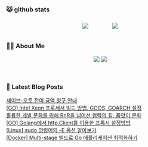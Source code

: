 
###  🐱 github stats  

<div id="main" align="center">
    <img src="https://github-readme-stats.vercel.app/api?username=peterica&count_private=true&show_icons=true&theme=radical"
        style="height: auto; margin-left: 20px; margin-right: 20px; padding: 10px;"/>
    <img src="https://github-readme-stats.vercel.app/api/top-langs/?username=peterica&layout=compact"   
        style="height: auto; margin-left: 20px; margin-right: 20px; padding: 10px;"/>
</div>

###  💁‍♀️ About Me  
<p align="center">
    <a href="https://peterica.tistory.com/"><img src="https://img.shields.io/badge/Blog-FF5722?style=flat-square&logo=Blogger&logoColor=white"/></a>
    <a href="mailto:ilovefran.ofm@gmail.com"><img src="https://img.shields.io/badge/Gmail-d14836?style=flat-square&logo=Gmail&logoColor=white&link=ilovefran.ofm@gmail.com"/></a>
</p>

<br>

### 📕 Latest Blog Posts   

<a href ="https://peterica.tistory.com/841"> 세이브-오토 잔여 금액 청구 안내 </a> <br>
<a href ="https://peterica.tistory.com/839"> [GO] Intel Xeon 프로세서 빌드 방법, GOOS, GOARCH 설정 </a> <br>
<a href ="https://peterica.tistory.com/836"> 훌륭한 개발 문화를 위해 RnR을 넘어선 협력의 힘, 품앗이 문화 </a> <br>
<a href ="https://peterica.tistory.com/840"> [GO] Golang에서 http.Client를 이용한 프록시 설정방법 </a> <br>
<a href ="https://peterica.tistory.com/838"> [Linux] sudo 명령어의 -E 옵션 알아보기 </a> <br>
<a href ="https://peterica.tistory.com/835"> [Docker] Multi-stage 빌드로 Go 애플리케이션 최적화하기 </a> <br>

